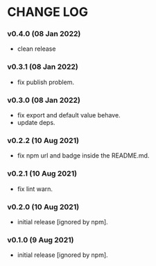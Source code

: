 # CHANGE LOG

### v0.4.0 (08 Jan 2022)

- clean release

### v0.3.1 (08 Jan 2022)

- fix publish problem.

### v0.3.0 (08 Jan 2022)

- fix export and default value behave.
- update deps.

### v0.2.2 (10 Aug 2021)

- fix npm url and badge inside the README.md.

### v0.2.1 (10 Aug 2021)

- fix lint warn.

### v0.2.0 (10 Aug 2021)

- initial release [ignored by npm].

### v0.1.0 (9 Aug 2021)

- initial release [ignored by npm].
